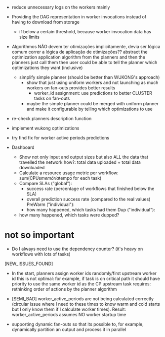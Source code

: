 - reduce unnecessary logs on the workers mainly

- Providing the DAG representation in worker invocations instead of having to download from storage
    - if below a certain threshold, because worker invocation data has size limits

- Algorithmos NÃO devem ter otimizações implicitamente, devia ser lógica comum correr a lógica de aplicação de otimizações??
    abstract the optimization application algorithm from the planners and then the planners just call them
        then user could be able to tell the planner which optimizations they want (inclusive)
    - simplify simple planner (should be better than WUKONG's approach)
        - show that just using uniform workers and not launching as much workers on fan-outs provides better results
            - worker_id assignment: use predictions to better CLUSTER tasks on fan-outs
        - maybe the simple planner could be merged with uniform planner
            and make it configurable by telling which optimizations to use
- re-check planners description function

- implement wukong optimizations

- try find fix for worker active periods predictions

- Dashboard
    - Show not only input and output sizes but also ALL the data that travelled the network
        how?: total data uploaded + total data downloaded
    - Calculate a resource usage metric per workflow: sum(CPUs*memória*tempo for each task)
    - Compare SLAs ("global"):
        - success rate (percentage of workflows that finished below the SLA)
        - overall prediction success rate (compared to the real values)
        PreWarm ("individual"):
        - how many happened, which tasks had them
        Dup ("individual"):
    - how many happened, which tasks were dupped?

# not so important

- Do I always need to use the dependency counter? (it's heavy on workflows with lots of tasks)

    
[NEW_ISSUES_FOUND]
- In the start, planners assign worker ids randomly/first upstream worker id
    this is not optimal: for example, if task is on critical path it should have priority to use the same worker id as the CP upstream task
    requires: rethinking order of actions by the planner algorithm
- [SEMI_BAD] worker_active_periods are not being calculated correctly (circular issue where I need to these times to know warm and cold starts but I only know them if I calculate worker times). Result: worker_active_periods assumes NO worker startup time

- supporting dynamic fan-outs
        so that its possible to, for example, dynamically partition an output and process it in parallel
